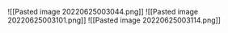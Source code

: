 ![[Pasted image 20220625003044.png]]
![[Pasted image 20220625003101.png]]
![[Pasted image 20220625003114.png]]
